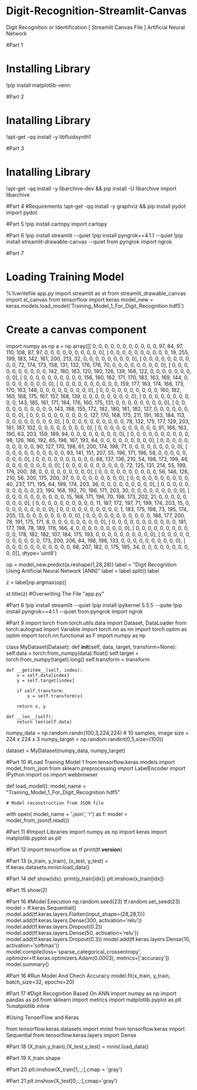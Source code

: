 # Digit-Recognition-Streamlit-Canvas
Digit Recognition or Identification [ Streamlit Canvas File ] Artificial Neural Network

#Part 1
# Installing Library
!pip install matplotlib-venn

#Part 2
# Inatalling Library
!apt-get -qq install -y libfluidsynth1

#Part 3
# Inatalling Library
!apt-get -qq install -y libarchive-dev && pip install -U libarchive
import libarchive

#Part 4
#Requirements
!apt-get -qq install -y graphviz && pip install pydot
import pydot

#Part 5
!pip install cartopy
import cartopy

#Part 6
!pip install streamlit --quiet
!pip install pyngrok==4.1.1 --quiet
!pip install streamlit-drawable-canvas --quiet
from pyngrok import ngrok

#Part 7
# Loading Training Model
%%writefile app.py
import streamlit as st
from streamlit_drawable_canvas import st_canvas
from tensorflow import keras
model_new = keras.models.load_model('Training_Model_1_For_Digit_Recognition.hdf5')

# Create a canvas component
import numpy as np
a = np.array([[  0,   0,   0,   0,   0,   0,   0,   0,   0,   0,   0,  97,  84,
         97, 110, 108,  87,  97,   0,   0,   0,   0,   0,   0,   0,   0,
          0,   0],
       [  0,   0,   0,   0,   0,   0,   0,   0,   0,   0,  19, 255, 199,
        183, 142, 161, 200, 213,  32,   0,   0,   0,   0,   0,   0,   0,
          0,   0],
       [  0,   0,   0,   0,   0,   0,   0,   0,   0,   0,  72, 174, 173,
        158, 131, 132, 176, 176,  70,   0,   0,   0,   0,   0,   0,   0,
          0,   0],
       [  0,   0,   0,   0,   0,   0,   0,   0,   0,   0, 142, 180, 163,
        120, 180, 126, 139, 168, 122,   0,   0,   0,   0,   0,   0,   0,
          0,   0],
       [  0,   0,   0,   0,   0,   0,   0,   0,   0,   0, 156, 180, 162,
        171, 170, 183, 163, 169, 144,   0,   0,   0,   0,   0,   0,   0,
          0,   0],
       [  0,   0,   0,   0,   0,   0,   0,   0,   0,   0, 159, 177, 163,
        174, 166, 173, 170, 163, 148,   0,   0,   0,   0,   0,   0,   0,
          0,   0],
       [  0,   0,   0,   0,   0,   0,   0,   0,   0,   0, 160, 182, 160,
        168, 175, 167, 157, 168, 139,   0,   0,   0,   0,   0,   0,   0,
          0,   0],
       [  0,   0,   0,   0,   0,   0,   0,   0,   0,   0, 143, 185, 161,
        171, 184, 176, 160, 175, 131,   0,   0,   0,   0,   0,   0,   0,
          0,   0],
       [  0,   0,   0,   0,   0,   0,   0,   0,   0,   0, 143, 188, 155,
        172, 182, 180, 161, 182, 127,   0,   0,   0,   0,   0,   0,   0,
          0,   0],
       [  0,   0,   0,   0,   0,   0,   0,   0,   0,   0, 127, 170, 168,
        175, 211, 191, 163, 184, 113,   0,   0,   0,   0,   0,   0,   0,
          0,   0],
       [  0,   0,   0,   0,   0,   0,   0,   0,   0,   0,  78, 132, 175,
        177, 129, 203, 161, 187, 102,   0,   0,   0,   0,   0,   0,   0,
          0,   0],
       [  0,   0,   0,   0,   0,   0,   0,   0,   0,   0,  91, 166, 163,
        190,  63, 203, 159, 189,  94,   0,   0,   0,   0,   0,   0,   0,
          0,   0],
       [  0,   0,   0,   0,   0,   0,   0,   0,   0,   0,  98, 126, 166,
        192,  65, 198, 167, 193,  84,   0,   0,   0,   0,   0,   0,   0,
          0,   0],
       [  0,   0,   0,   0,   0,   0,   0,   0,   0,   0,  90, 127, 170,
        198,  61, 200, 174, 198,  71,   0,   0,   0,   0,   0,   0,   0,
          0,   0],
       [  0,   0,   0,   0,   0,   0,   0,   0,   0,   0,  93, 141, 151,
        207,  55, 196, 171, 196,  58,   0,   0,   0,   0,   0,   0,   0,
          0,   0],
       [  0,   0,   0,   0,   0,   0,   0,   0,   0,   0,  88, 137, 136,
        210,  54, 198, 173, 199,  46,   0,   0,   0,   0,   0,   0,   0,
          0,   0],
       [  0,   0,   0,   0,   0,   0,   0,   0,   0,   0,  72, 125, 131,
        214,  55, 199, 176, 200,  38,   0,   0,   0,   0,   0,   0,   0,
          0,   0],
       [  0,   0,   0,   0,   0,   0,   0,   0,   0,   0,  56, 146, 126,
        210,  56, 200, 175, 200,  37,   0,   0,   0,   0,   0,   0,   0,
          0,   0],
       [  0,   0,   0,   0,   0,   0,   0,   0,   0,   0,  40, 237, 171,
        195,  64, 199, 174, 203,  36,   0,   0,   0,   0,   0,   0,   0,
          0,   0],
       [  0,   0,   0,   0,   0,   0,   0,   0,   0,   0,  23, 190, 168,
        192,  70, 196, 171, 203,  30,   0,   0,   0,   0,   0,   0,   0,
          0,   0],
       [  0,   0,   0,   0,   0,   0,   0,   0,   0,   0,  15, 188, 171,
        196,  70, 198, 173, 202,  21,   0,   0,   0,   0,   0,   0,   0,
          0,   0],
       [  0,   0,   0,   0,   0,   0,   0,   0,   0,   0,  11, 187, 172,
        197,  71, 199, 174, 203,  15,   0,   0,   0,   0,   0,   0,   0,
          0,   0],
       [  0,   0,   0,   0,   0,   0,   0,   0,   0,   0,   1, 183, 175,
        198,  73, 195, 174, 205,  13,   0,   0,   0,   0,   0,   0,   0,
          0,   0],
       [  0,   0,   0,   0,   0,   0,   0,   0,   0,   0,   0, 186, 177,
        200,  78, 191, 175, 171,   8,   0,   0,   0,   0,   0,   0,   0,
          0,   0],
       [  0,   0,   0,   0,   0,   0,   0,   0,   0,   0,   0, 181, 177,
        198,  78, 189, 176, 166,   4,   0,   0,   0,   0,   0,   0,   0,
          0,   0],
       [  0,   0,   0,   0,   0,   0,   0,   0,   0,   0,   0, 178, 182,
        182, 107, 184, 175, 193,   0,   0,   0,   0,   0,   0,   0,   0,
          0,   0],
       [  0,   0,   0,   0,   0,   0,   0,   0,   0,   0,   0, 173, 200,
        206,  84, 196, 196, 133,   0,   0,   0,   0,   0,   0,   0,   0,
          0,   0],
       [  0,   0,   0,   0,   0,   0,   0,   0,   0,   0,   0,  68, 207,
        182,   0, 175, 195,  34,   0,   0,   0,   0,   0,   0,   0,   0,
          0,   0]], dtype='uint8')

op = model_new.predict(a.reshape(1,28,28))
label = "Digit Recognition Using Artificial Neural Network [ANN]"
label = label.split()
label

z = label[np.argmax(op)]

st.title(z)
#Overwriting The File "app.py"

#Part 8
!pip install streamlit --quiet
!pip install ipykernel 5.5.5 --quite
!pip install pyngrok==4.1.1 --quiet
from pyngrok import ngrok

#Part 9
import torch
from torch.utils.data import Dataset, DataLoader
from torch.autograd import Variable
import torch.nn as nn
import torch.optim as optim
import torch.nn.functional as F
import numpy as np

class MyDataset(Dataset):
    def __init__(self, data, target, transform=None):
        self.data = torch.from_numpy(data).float()
        self.target = torch.from_numpy(target).long()
        self.transform = transform

    def __getitem__(self, index):
        x = self.data[index]
        y = self.target[index]

        if self.transform:
            x = self.transform(x)

        return x, y

    def __len__(self):
        return len(self.data)

numpy_data = np.random.randn(100,3,224,224) # 10 samples, image size = 224 x 224 x 3
numpy_target = np.random.randint(0,5,size=(100))

dataset = MyDataset(numpy_data, numpy_target)


#Part 10
#Load Training Model 1
from tensorflow.keras.models import model_from_json
from sklearn.preprocessing import LabelEncoder
import IPython
import os
import webbrowser 

def load_model():
    model_name = "Training_Model_1_For_Digit_Recognition.hdf5"

    # Model reconstruction from JSON file
   with open( model_name + '.json', 'r') as f:
        model = model_from_json(f.read())
        
        
#Part 11
#Import Libraries
import numpy as np
import keras
import matplotlib.pyplot as plt


#Part 12
import tensorflow as tf
print(tf.__version__)

#Part 13
(x_train, y_train), (x_test, y_test) = tf.keras.datasets.mnist.load_data()

#Part 14
def show(idx):
    print(y_train[idx])
    plt.imshow(x_train[idx])
  
#Part 15
show(2)

#Part 16
#Model Execution
np.random.seed(23)
tf.random.set_seed(23)
model = tf.keras.Sequential()
model.add(tf.keras.layers.Flatten(input_shape=(28,28,1)))
model.add(tf.keras.layers.Dense(300, activation='relu'))
model.add(tf.keras.layers.Dropout(0.2))
model.add(tf.keras.layers.Dense(50, activation='relu'))
model.add(tf.keras.layers.Dropout(0.3))
model.add(tf.keras.layers.Dense(10, activation='softmax'))
model.compile(loss='sparse_categorical_crossentropy',
              optimizer=tf.keras.optimizers.Adam(0.0003),
              metrics=['accuracy'])
model.summary()


#Part 16
#Run Model And Chech Accuracy
model.fit(x_train, y_train, batch_size=32, epochs=20)

#Part 17
#Digit Recognition Based On ANN
import numpy as np
import pandas as pd
from sklearn import metrics
import matplotlib.pyplot as plt
%matplotlib inline

#Using TenserFlow and Keras

from tensorflow.keras.datasets import mnist
from tensorflow.keras import Sequential
from tensorflow.keras.layers import Dense

#Part 18
(X_train,y_train),(X_test,y_test) = mnist.load_data()

#Part 19
X_train.shape

#Part 20
plt.imshow(X_train[1,:,:],cmap = 'gray')

#Part 21
plt.imshow(X_test[0,:,:],cmap='gray')









